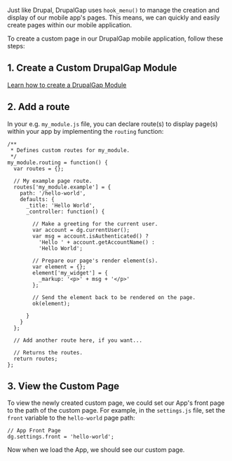 

Just like Drupal, DrupalGap uses `hook_menu()` to manage the creation and display of our mobile app's pages. This means, we can quickly and easily create pages within our mobile application.

To create a custom page in our DrupalGap mobile application, follow these steps:

## 1. Create a Custom DrupalGap Module

[Learn how to create a DrupalGap Module](../Modules/Create_a_Custom_Module)

## 2. Add a route

In your e.g. `my_module.js` file, you can declare route(s) to display page(s) within your app by implementing the `routing` function:

```
/**
 * Defines custom routes for my_module.
 */
my_module.routing = function() {
  var routes = {};

  // My example page route.
  routes['my_module.example'] = {
    path: '/hello-world',
    defaults: {
      _title: 'Hello World',
      _controller: function() {
        
        // Make a greeting for the current user.
        var account = dg.currentUser();
        var msg = account.isAuthenticated() ?
          'Hello ' + account.getAccountName() :
          'Hello World';

        // Prepare our page's render element(s).
        var element = {};
        element['my_widget'] = {
          _markup: '<p>' + msg + '</p>'
        };

        // Send the element back to be rendered on the page.
        ok(element);

      }
    }
  };
  
  // Add another route here, if you want...

  // Returns the routes.
  return routes;
};
```

## 3. View the Custom Page

To view the newly created custom page, we could set our App's front page to the path of the custom page. For example, in the `settings.js` file, set the `front` variable to the `hello-world` page path:

```
// App Front Page
dg.settings.front = 'hello-world';
```

Now when we load the App, we should see our custom page.

